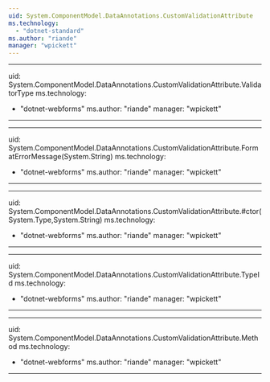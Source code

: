 ```yaml
---
uid: System.ComponentModel.DataAnnotations.CustomValidationAttribute
ms.technology: 
  - "dotnet-standard"
ms.author: "riande"
manager: "wpickett"
---
```


---
uid: System.ComponentModel.DataAnnotations.CustomValidationAttribute.ValidatorType
ms.technology: 
  - "dotnet-webforms"
ms.author: "riande"
manager: "wpickett"
---

---
uid: System.ComponentModel.DataAnnotations.CustomValidationAttribute.FormatErrorMessage(System.String)
ms.technology: 
  - "dotnet-webforms"
ms.author: "riande"
manager: "wpickett"
---

---
uid: System.ComponentModel.DataAnnotations.CustomValidationAttribute.#ctor(System.Type,System.String)
ms.technology: 
  - "dotnet-webforms"
ms.author: "riande"
manager: "wpickett"
---

---
uid: System.ComponentModel.DataAnnotations.CustomValidationAttribute.TypeId
ms.technology: 
  - "dotnet-webforms"
ms.author: "riande"
manager: "wpickett"
---

---
uid: System.ComponentModel.DataAnnotations.CustomValidationAttribute.Method
ms.technology: 
  - "dotnet-webforms"
ms.author: "riande"
manager: "wpickett"
---
